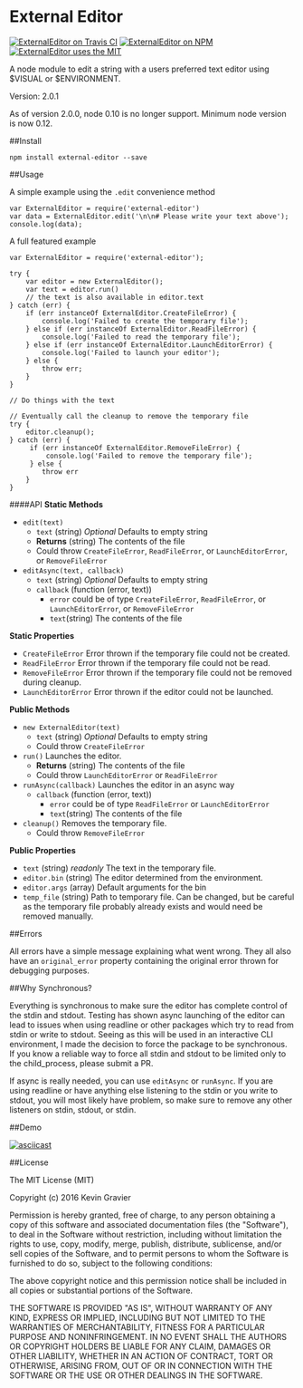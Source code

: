 # External Editor

[![ExternalEditor on Travis CI](https://img.shields.io/travis/mrkmg/node-external-editor.svg?style=flat-square)](https://travis-ci.org/mrkmg/node-external-editor/branches)
[![ExternalEditor on NPM](https://img.shields.io/npm/v/external-editor.svg?style=flat-square)](https://www.npmjs.com/package/external-editor)
[![ExternalEditor uses the MIT](https://img.shields.io/npm/l/external-editor.svg?style=flat-square)](https://opensource.org/licenses/MIT)


A node module to edit a string with a users preferred text editor using $VISUAL or $ENVIRONMENT.

Version: 2.0.1

As of version 2.0.0, node 0.10 is no longer support. Minimum node version is now 0.12.

##Install

`npm install external-editor --save`

##Usage

A simple example using the `.edit` convenience method

    var ExternalEditor = require('external-editor')
    var data = ExternalEditor.edit('\n\n# Please write your text above');
    console.log(data);

A full featured example

    var ExternalEditor = require('external-editor');

    try {
        var editor = new ExternalEditor();
        var text = editor.run()
        // the text is also available in editor.text
    } catch (err) {
        if (err instanceOf ExternalEditor.CreateFileError) {
            console.log('Failed to create the temporary file');
        } else if (err instanceOf ExternalEditor.ReadFileError) {
            console.log('Failed to read the temporary file');
        } else if (err instanceOf ExternalEditor.LaunchEditorError) {
            console.log('Failed to launch your editor');
        } else {
            throw err;
        }
    }

    // Do things with the text

    // Eventually call the cleanup to remove the temporary file
    try {
        editor.cleanup();
    } catch (err) {
         if (err instanceOf ExternalEditor.RemoveFileError) {
             console.log('Failed to remove the temporary file');
         } else {
            throw err
        }
    }


####API
**Static Methods**
- `edit(text)`
    - `text` (string) *Optional* Defaults to empty string
    - **Returns** (string) The contents of the file
    - Could throw `CreateFileError`, `ReadFileError`, or `LaunchEditorError`, or `RemoveFileError`
- `editAsync(text, callback)`
    - `text` (string) *Optional* Defaults to empty string
    - `callback` (function (error, text))
        - `error` could be of type `CreateFileError`, `ReadFileError`, or `LaunchEditorError`, or `RemoveFileError`
        - `text`(string) The contents of the file


**Static Properties**
- `CreateFileError` Error thrown if the temporary file could not be created.
- `ReadFileError` Error thrown if the temporary file could not be read.
- `RemoveFileError` Error thrown if the temporary file could not be removed during cleanup.
- `LaunchEditorError` Error thrown if the editor could not be launched.

**Public Methods**
- `new ExternalEditor(text)`
    - `text` (string) *Optional* Defaults to empty string
    - Could throw `CreateFileError`
- `run()` Launches the editor.
    - **Returns** (string) The contents of the file
    - Could throw `LaunchEditorError` or `ReadFileError`
- `runAsync(callback)` Launches the editor in an async way
    - `callback` (function (error, text))
        - `error` could be of type `ReadFileError` or `LaunchEditorError`
        - `text`(string) The contents of the file
- `cleanup()`  Removes the temporary file.
    - Could throw `RemoveFileError`

**Public Properties**
- `text` (string) *readonly* The text in the temporary file.
- `editor.bin` (string) The editor determined from the environment.
- `editor.args` (array) Default arguments for the bin
- `temp_file` (string) Path to temporary file. Can be changed, but be careful as the temporary file probably already
    exists and would need be removed manually.

##Errors

All errors have a simple message explaining what went wrong. They all also have an `original_error` property containing
the original error thrown for debugging purposes.

##Why Synchronous?

Everything is synchronous to make sure the editor has complete control of the stdin and stdout. Testing has shown
async launching of the editor can lead to issues when using readline or other packages which try to read from stdin or
write to stdout. Seeing as this will be used in an interactive CLI environment, I made the decision to force the package
to be synchronous. If you know a reliable way to force all stdin and stdout to be limited only to the child_process,
please submit a PR.

If async is really needed, you can use `editAsync` or `runAsync`. If you are using readline or have anything else
listening to the stdin or you write to stdout, you will most likely have problem, so make sure to remove any other
listeners on stdin, stdout, or stdin.

##Demo

[![asciicast](https://asciinema.org/a/a1qh9lypbe65mj0ivfuoslz2s.png)](https://asciinema.org/a/a1qh9lypbe65mj0ivfuoslz2s)

##License

The MIT License (MIT)

Copyright (c) 2016 Kevin Gravier

Permission is hereby granted, free of charge, to any person obtaining a copy
of this software and associated documentation files (the "Software"), to deal
in the Software without restriction, including without limitation the rights
to use, copy, modify, merge, publish, distribute, sublicense, and/or sell
copies of the Software, and to permit persons to whom the Software is
furnished to do so, subject to the following conditions:

The above copyright notice and this permission notice shall be included in all
copies or substantial portions of the Software.

THE SOFTWARE IS PROVIDED "AS IS", WITHOUT WARRANTY OF ANY KIND, EXPRESS OR
IMPLIED, INCLUDING BUT NOT LIMITED TO THE WARRANTIES OF MERCHANTABILITY,
FITNESS FOR A PARTICULAR PURPOSE AND NONINFRINGEMENT. IN NO EVENT SHALL THE
AUTHORS OR COPYRIGHT HOLDERS BE LIABLE FOR ANY CLAIM, DAMAGES OR OTHER
LIABILITY, WHETHER IN AN ACTION OF CONTRACT, TORT OR OTHERWISE, ARISING FROM,
OUT OF OR IN CONNECTION WITH THE SOFTWARE OR THE USE OR OTHER DEALINGS IN THE
SOFTWARE.
